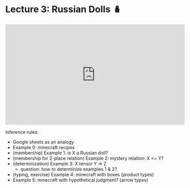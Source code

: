 # Lecture 3: Russian Dolls 🪆

<iframe width="560" height="315" src="https://www.youtube.com/embed/eVBzfB5vHzs?si=2V82Q71sOsoq_scC" title="YouTube video player" frameborder="0" allow="accelerometer; autoplay; clipboard-write; encrypted-media; gyroscope; picture-in-picture; web-share" referrerpolicy="strict-origin-when-cross-origin" allowfullscreen></iframe>

Inference rules:
- Google sheets as an analogy
- Example 0: minecraft recipes
- (membership) Example 1: is X a Russian doll?
- (membership for 2-place relation) Example 2: mystery relation: X <= Y?
- (determinization) Example 3: X tensor Y => Z
  - question: how to determinize examples 1 & 2?
- (typing, exercise) Example 4: minecraft with boxes (product types)
- Example 5: minecraft with hypothetical judgment? (arrow types)
